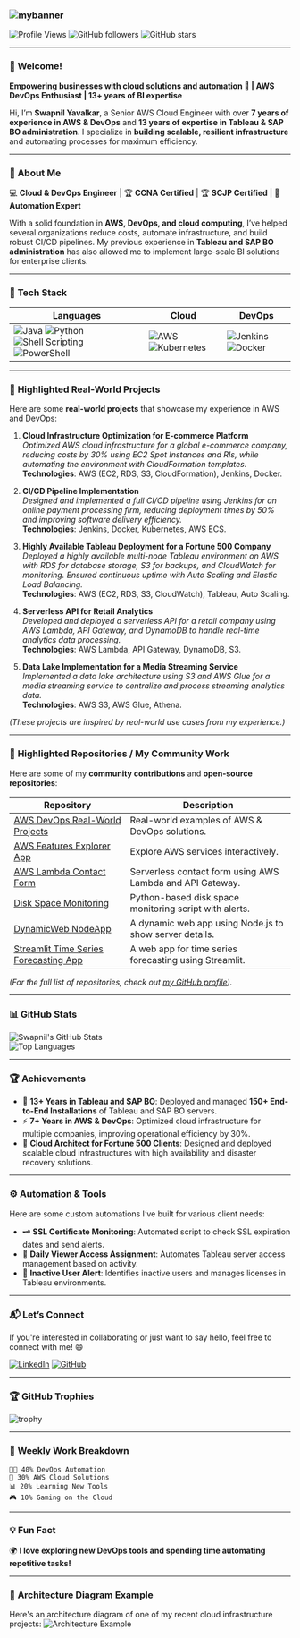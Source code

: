 ### ![mybanner](https://github.com/user-attachments/assets/f39c68e6-56b3-4b05-b860-12cd82df02c6)

![Profile Views](https://komarev.com/ghpvc/?username=swapnilyavalkar&label=Profile%20views&color=0e75b6&style=flat)
![GitHub followers](https://img.shields.io/github/followers/swapnilyavalkar?label=Followers&style=social)
![GitHub stars](https://img.shields.io/github/stars/swapnilyavalkar?label=Stars)

---

### 👋 **Welcome!**

**Empowering businesses with cloud solutions and automation 🚀 | AWS DevOps Enthusiast | 13+ years of BI expertise**

Hi, I’m **Swapnil Yavalkar**, a Senior AWS Cloud Engineer with over **7 years of experience in AWS & DevOps** and **13 years of expertise in Tableau & SAP BO administration**. I specialize in **building scalable, resilient infrastructure** and automating processes for maximum efficiency.

---

### 🌟 **About Me**

💻 **Cloud & DevOps Engineer** | 🏆 **CCNA Certified** | 🏆 **SCJP Certified** | 🔧 **Automation Expert**

With a solid foundation in **AWS, DevOps, and cloud computing**, I’ve helped several organizations reduce costs, automate infrastructure, and build robust CI/CD pipelines. My previous experience in **Tableau and SAP BO administration** has also allowed me to implement large-scale BI solutions for enterprise clients.

---

### 💼 **Tech Stack**

| Languages | Cloud | DevOps |
|-----------|-------|--------|
| ![Java](https://img.shields.io/badge/Java-%23ED8B00.svg?style=for-the-badge&logo=java&logoColor=white) ![Python](https://img.shields.io/badge/Python-%233776AB.svg?style=for-the-badge&logo=python&logoColor=white) ![Shell Scripting](https://img.shields.io/badge/Shell_Scripting-%2312100E.svg?style=for-the-badge&logo=gnu-bash&logoColor=white) ![PowerShell](https://img.shields.io/badge/PowerShell-%235391FE.svg?style=for-the-badge&logo=powershell&logoColor=white) | ![AWS](https://img.shields.io/badge/AWS-%23FF9900.svg?style=for-the-badge&logo=amazon-aws&logoColor=white) ![Kubernetes](https://img.shields.io/badge/Kubernetes-%23326ce5.svg?style=for-the-badge&logo=kubernetes&logoColor=white) | ![Jenkins](https://img.shields.io/badge/Jenkins-%23D24939.svg?style=for-the-badge&logo=jenkins&logoColor=white) ![Docker](https://img.shields.io/badge/Docker-%232496ED.svg?style=for-the-badge&logo=docker&logoColor=white) |

---

### 🚀 **Highlighted Real-World Projects**

Here are some **real-world projects** that showcase my experience in AWS and DevOps:

1. **Cloud Infrastructure Optimization for E-commerce Platform**  
   *Optimized AWS cloud infrastructure for a global e-commerce company, reducing costs by 30% using EC2 Spot Instances and RIs, while automating the environment with CloudFormation templates.*  
   **Technologies**: AWS (EC2, RDS, S3, CloudFormation), Jenkins, Docker.

2. **CI/CD Pipeline Implementation**  
   *Designed and implemented a full CI/CD pipeline using Jenkins for an online payment processing firm, reducing deployment times by 50% and improving software delivery efficiency.*  
   **Technologies**: Jenkins, Docker, Kubernetes, AWS ECS.

3. **Highly Available Tableau Deployment for a Fortune 500 Company**  
   *Deployed a highly available multi-node Tableau environment on AWS with RDS for database storage, S3 for backups, and CloudWatch for monitoring. Ensured continuous uptime with Auto Scaling and Elastic Load Balancing.*  
   **Technologies**: AWS (EC2, RDS, S3, CloudWatch), Tableau, Auto Scaling.

4. **Serverless API for Retail Analytics**  
   *Developed and deployed a serverless API for a retail company using AWS Lambda, API Gateway, and DynamoDB to handle real-time analytics data processing.*  
   **Technologies**: AWS Lambda, API Gateway, DynamoDB, S3.

5. **Data Lake Implementation for a Media Streaming Service**  
   *Implemented a data lake architecture using S3 and AWS Glue for a media streaming service to centralize and process streaming analytics data.*  
   **Technologies**: AWS S3, AWS Glue, Athena.

*(These projects are inspired by real-world use cases from my experience.)*

---

### 📂 **Highlighted Repositories / My Community Work**

Here are some of my **community contributions** and **open-source repositories**:

| Repository | Description |
|------------|-------------|
| [AWS DevOps Real-World Projects](https://github.com/swapnilyavalkar/aws-devops-realworld-projects) | Real-world examples of AWS & DevOps solutions. |
| [AWS Features Explorer App](https://github.com/swapnilyavalkar/aws-features-explorer-app) | Explore AWS services interactively. |
| [AWS Lambda Contact Form](https://github.com/swapnilyavalkar/aws-lambda-contact-form) | Serverless contact form using AWS Lambda and API Gateway. |
| [Disk Space Monitoring](https://github.com/swapnilyavalkar/disk-space-monitoring) | Python-based disk space monitoring script with alerts. |
| [DynamicWeb NodeApp](https://github.com/swapnilyavalkar/dynamicweb-nodeapp) | A dynamic web app using Node.js to show server details. |
| [Streamlit Time Series Forecasting App](https://github.com/swapnilyavalkar/streamlit-time-series-forecasting-app) | A web app for time series forecasting using Streamlit. |

*(For the full list of repositories, check out [my GitHub profile](https://github.com/swapnilyavalkar?tab=repositories)).*

---

### 📊 **GitHub Stats**

![Swapnil's GitHub Stats](https://github-readme-stats.vercel.app/api?username=swapnilyavalkar&show_icons=true&theme=dark)  
![Top Languages](https://github-readme-stats.vercel.app/api/top-langs/?username=swapnilyavalkar&layout=compact&theme=dark)

---

### 🏆 **Achievements**

- 🏅 **13+ Years in Tableau and SAP BO**: Deployed and managed **150+ End-to-End Installations** of Tableau and SAP BO servers.
- ⚡ **7+ Years in AWS & DevOps**: Optimized cloud infrastructure for multiple companies, improving operational efficiency by 30%.
- 🚀 **Cloud Architect for Fortune 500 Clients**: Designed and deployed scalable cloud infrastructures with high availability and disaster recovery solutions.

---

### ⚙️ **Automation & Tools**

Here are some custom automations I’ve built for various client needs:

- 🗝 **SSL Certificate Monitoring**: Automated script to check SSL expiration dates and send alerts.
- 💾 **Daily Viewer Access Assignment**: Automates Tableau server access management based on activity.
- 🚨 **Inactive User Alert**: Identifies inactive users and manages licenses in Tableau environments.

---

### 📬 **Let’s Connect**

If you're interested in collaborating or just want to say hello, feel free to connect with me! 😄

[![LinkedIn](https://img.shields.io/badge/LinkedIn-%230077B5.svg?style=for-the-badge&logo=linkedin&logoColor=white)](https://www.linkedin.com/in/swapnilyavalkar)  [![GitHub](https://img.shields.io/badge/GitHub-%2312100E.svg?style=for-the-badge&logo=github&logoColor=white)](https://github.com/swapnilyavalkar)

---

### 🏆 **GitHub Trophies**

![trophy](https://github-profile-trophy.vercel.app/?username=swapnilyavalkar&theme=radical)

---

### 📅 **Weekly Work Breakdown**

```
🧑‍💻 40% DevOps Automation  
🚀 30% AWS Cloud Solutions  
📊 20% Learning New Tools  
🎮 10% Gaming on the Cloud  
```

---

### 💡 **Fun Fact**

🌍 **I love exploring new DevOps tools and spending time automating repetitive tasks!**

---

### 🔗 **Architecture Diagram Example**
Here's an architecture diagram of one of my recent cloud infrastructure projects:
![Architecture Example](https://132873551-36d2df41-4af5-44ac-b92f-b73b9b9b5e25.png)